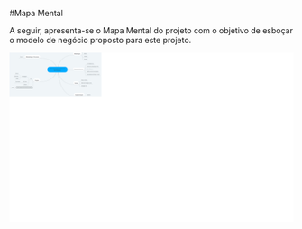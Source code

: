 #Mapa Mental

A seguir, apresenta-se o Mapa Mental do projeto com o objetivo de esboçar o modelo de negócio proposto para este projeto.

![Mapa Mental](mapa_mental.png)

